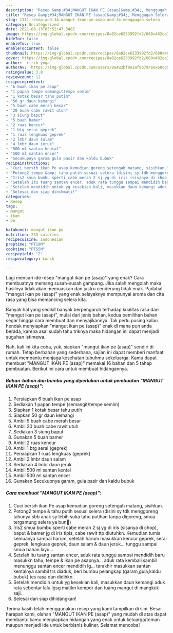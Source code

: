 ```yaml
---
description: "Resep &amp;#34;MANGUT IKAN PE (asap)&amp;#34;, Menggugah Selera"
title: "Resep &amp;#34;MANGUT IKAN PE (asap)&amp;#34;, Menggugah Selera"
slug: 1311-resep-and-34-mangut-ikan-pe-asap-and-34-menggugah-selera
category: Uncategorized
date: 2021-08-13T05:52:47.348Z
image: https://img-global.cpcdn.com/recipes/8a82ce6233992fd2/680x482cq70/mangut-ikan-pe-asap-foto-resep-utama.jpg
hideToc: false
enableToc: true
enableTocContent: false
thumbnail: https://img-global.cpcdn.com/recipes/8a82ce6233992fd2/680x482cq70/mangut-ikan-pe-asap-foto-resep-utama.jpg
cover: https://img-global.cpcdn.com/recipes/8a82ce6233992fd2/680x482cq70/mangut-ikan-pe-asap-foto-resep-utama.jpg
author:  ririh yoga
authorAv:  https://img-global.cpcdn.com/users/8a482bf0e1af9b79/60x60cq50/avatar.jpg
ratingvalue: 3.8
reviewcount: 12
recipeingredient:
- "6 buah ikan pe asap"
- "1 papan tempe semangittempe semlm"
- "1 kotak besar tahu putih"
- "50 gr daun kemangi"
- "5 buah cabe merah besar"
- "20 buah cabe rawit utuh"
- "3 siung baput"
- "5 buah bamer"
- "2 ruas kencur"
- "1 btg serai geprek"
- "1 ruas lengkuas geprek"
- "2 lmbr daun salam"
- "4 lmbr daun jeruk"
- "500 ml santan kental"
- "500 ml santan encer"
- "Secukupnya garam gula pasir dan kaldu bubuk"
recipeinstructions:
- "Cuci bersih ikan Pe asap kemudian goreng setengah matang, sisihkan."
- "Potong2 tempe &amp; tahu putih sesuai selera (disini sy tdk menggoreng tahunya sbb anak sy lebih suka tahu putihan tanpa digoreng, smua tergantung selera ya bun🙏)"
- "Iris2 smua bumbu sperti cabe merah 2 sj yg di iris (sisanya di chop), baput &amp; bamer jg di iris tipis, cabe rawit ttp diutuhkn. Kemudian tumis semuanya sampai harum, setelah harum masukkan kencur geprek, serai geprek, lengkuas geprek, daun salam &amp; daun jeruk... tunggu sampai smua bahan layu..."
- "Setelah itu tuang santan encer, aduk rata tunggu sampai mendidih baru masukkn tahu, tempe &amp; ikan pe asapnya... aduk rata kembali sambil menunggu santan encer mendidih lg... terakhir masukkan santan kentalnya sambil trs diaduk, beri bumbu pelangkap (garam,gula,kaldu bubuk) tes rasa dan didihkn."
- "Setelah mendidih untuk yg kesekian kali, masukkan daun kemangi aduk rata sebentar lalu lgsg matikn kompor dan tuang mangut di mangkuk saji."
- "Selesai dan siap dinikmati!"
categories:
- Resep
tags:
- mangut
- ikan
- pe

katakunci: mangut ikan pe 
nutrition: 233 calories
recipecuisine: Indonesian
preptime: "PT19M"
cooktime: "PT55M"
recipeyield: "2"
recipecategory: Lunch

---
```



Lagi mencari ide resep &#34;mangut ikan pe (asap)&#34; yang enak? Cara membuatnya memang susah-susah gampang. Jika salah mengolah maka hasilnya tidak akan memuaskan dan justru cenderung tidak enak. Padahal &#34;mangut ikan pe (asap)&#34; yang enak selayaknya mempunyai aroma dan cita rasa yang bisa memancing selera kita.




Banyak hal yang sedikit banyak berpengaruh terhadap kualitas rasa dari &#34;mangut ikan pe (asap)&#34;, mulai dari jenis bahan, kedua pemilihan bahan segar hingga cara membuat dan menyajikannya. Tak perlu pusing kalau hendak menyiapkan &#34;mangut ikan pe (asap)&#34; enak di mana pun anda berada, karena asal sudah tahu triknya maka hidangan ini dapat menjadi suguhan istimewa.


Nah, kali ini kita coba, yuk, siapkan &#34;mangut ikan pe (asap)&#34; sendiri di rumah. Tetap berbahan yang sederhana, sajian ini dapat memberi manfaat untuk membantu menjaga kesehatan tubuhmu sekeluarga. Kamu dapat membuat &#34;MANGUT IKAN PE (asap)&#34; memakai 16 bahan dan 5 tahap pembuatan. Berikut ini cara untuk membuat hidangannya.

<!--inarticleads1-->

##### Bahan-bahan dan bumbu yang diperlukan untuk pembuatan &#34;MANGUT IKAN PE (asap)&#34;:

1. Persiapkan 6 buah ikan pe asap
1. Sediakan 1 papan tempe (semangit/tempe semlm)
1. Siapkan 1 kotak besar tahu putih
1. Siapkan 50 gr daun kemangi
1. Ambil 5 buah cabe merah besar
1. Ambil 20 buah cabe rawit utuh
1. Sediakan 3 siung baput
1. Gunakan 5 buah bamer
1. Ambil 2 ruas kencur
1. Ambil 1 btg serai (geprek)
1. Persiapkan 1 ruas lengkuas (geprek)
1. Ambil 2 lmbr daun salam
1. Sediakan 4 lmbr daun jeruk
1. Ambil 500 ml santan kental
1. Ambil 500 ml santan encer
1. Gunakan Secukupnya garam, gula pasir dan kaldu bubuk




<!--inarticleads2-->

##### Cara membuat &#34;MANGUT IKAN PE (asap)&#34;:

1. Cuci bersih ikan Pe asap kemudian goreng setengah matang, sisihkan.
1. Potong2 tempe &amp; tahu putih sesuai selera (disini sy tdk menggoreng tahunya sbb anak sy lebih suka tahu putihan tanpa digoreng, smua tergantung selera ya bun🙏)
1. Iris2 smua bumbu sperti cabe merah 2 sj yg di iris (sisanya di chop), baput &amp; bamer jg di iris tipis, cabe rawit ttp diutuhkn. Kemudian tumis semuanya sampai harum, setelah harum masukkan kencur geprek, serai geprek, lengkuas geprek, daun salam &amp; daun jeruk... tunggu sampai smua bahan layu...
1. Setelah itu tuang santan encer, aduk rata tunggu sampai mendidih baru masukkn tahu, tempe &amp; ikan pe asapnya... aduk rata kembali sambil menunggu santan encer mendidih lg... terakhir masukkan santan kentalnya sambil trs diaduk, beri bumbu pelangkap (garam,gula,kaldu bubuk) tes rasa dan didihkn.
1. Setelah mendidih untuk yg kesekian kali, masukkan daun kemangi aduk rata sebentar lalu lgsg matikn kompor dan tuang mangut di mangkuk saji.
1. Selesai dan siap dihidangkan!



Terima kasih telah menggunakan resep yang kami tampilkan di sini. Besar harapan kami, olahan &#34;MANGUT IKAN PE (asap)&#34; yang mudah di atas dapat membantu kamu menyiapkan hidangan yang enak untuk keluarga/teman maupun menjadi ide untuk berbisnis kuliner. Selamat mencoba!
